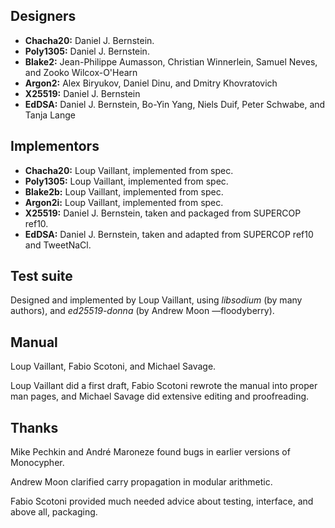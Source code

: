 Designers
---------

- **Chacha20:** Daniel J. Bernstein.
- **Poly1305:** Daniel J. Bernstein.
- **Blake2:**   Jean-Philippe Aumasson, Christian Winnerlein, Samuel Neves,
                and Zooko Wilcox-O'Hearn
- **Argon2:**   Alex Biryukov, Daniel Dinu, and Dmitry Khovratovich
- **X25519:**   Daniel J. Bernstein
- **EdDSA:**    Daniel J. Bernstein, Bo-Yin Yang, Niels Duif, Peter
                Schwabe, and Tanja Lange

Implementors
------------

- **Chacha20:** Loup Vaillant, implemented from spec.
- **Poly1305:** Loup Vaillant, implemented from spec.
- **Blake2b:**  Loup Vaillant, implemented from spec.
- **Argon2i:**  Loup Vaillant, implemented from spec.
- **X25519:**   Daniel J. Bernstein, taken and packaged from SUPERCOP
                ref10.
- **EdDSA:**    Daniel J. Bernstein, taken and adapted from SUPERCOP
                ref10 and TweetNaCl.

Test suite
----------

Designed and implemented by Loup Vaillant, using _libsodium_ (by many
authors), and _ed25519-donna_ (by Andrew Moon —floodyberry).

Manual
------

Loup Vaillant, Fabio Scotoni, and Michael Savage.

Loup Vaillant did a first draft, Fabio Scotoni rewrote the manual into
proper man pages, and Michael Savage did extensive editing and
proofreading.

Thanks
------

Mike Pechkin and André Maroneze found bugs in earlier versions of
Monocypher.

Andrew Moon clarified carry propagation in modular arithmetic.

Fabio Scotoni provided much needed advice about testing, interface, and
above all, packaging.
